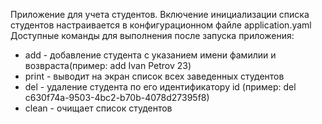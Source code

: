Приложение для учета студентов.
Включение инициализации списка студентов настраивается в конфигурационном файле application.yaml
Доступные команды для выполнения после запуска приложения:
  - add - добавление студента с указанием имени фамилии и возвраста(пример: add Ivan Petrov 23)
  - print - выводит на экран список всех заведенных студентов
  - del - удаление студента по его идентификатору id (пример: del c630f74a-9503-4bc2-b70b-4078d27395f8)
  - clean - очищает список студентов
